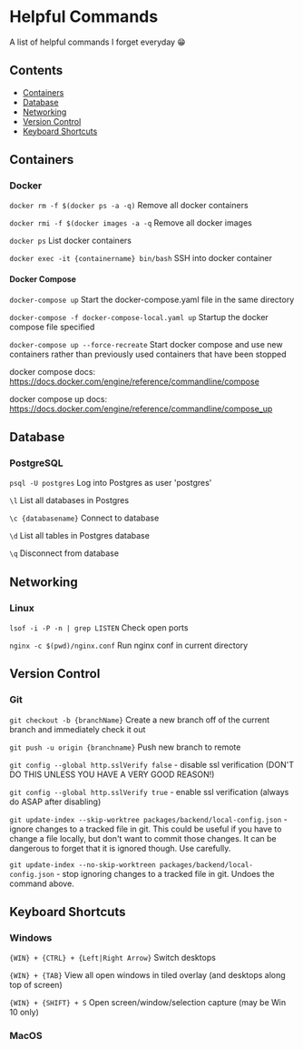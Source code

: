 # Helpful Commands
A list of helpful commands I forget everyday 😁

## Contents
+ [Containers](#Containers)
+ [Database](#Database)
+ [Networking](#Networking)
+ [Version Control](#version-control)
+ [Keyboard Shortcuts](#keyboard-shortcuts)

## Containers
### Docker
`docker rm -f $(docker ps -a -q)` Remove all docker containers

`docker rmi -f $(docker images -a -q` Remove all docker images

`docker ps` List docker containers

`docker exec -it {containername} bin/bash` SSH into docker container

#### Docker Compose

`docker-compose up` Start the docker-compose.yaml file in the same directory

`docker-compose -f docker-compose-local.yaml up` Startup the docker compose file specified

`docker-compose up --force-recreate` Start docker compose and use new containers rather than previously used containers that have been stopped

docker compose docs: https://docs.docker.com/engine/reference/commandline/compose

docker compose up docs: https://docs.docker.com/engine/reference/commandline/compose_up


## Database
### PostgreSQL
`psql -U postgres` Log into Postgres as user 'postgres'

`\l` List all databases in Postgres

`\c {databasename}` Connect to database

`\d` List all tables in Postgres database

`\q` Disconnect from database

## Networking
### Linux
`lsof -i -P -n | grep LISTEN` Check open ports

`nginx -c $(pwd)/nginx.conf` Run nginx conf in current directory
 
## Version Control
### Git

`git checkout -b {branchName}` Create a new branch off of the current branch and immediately check it out

`git push -u origin {branchname}` Push new branch to remote

`git config --global http.sslVerify false` - disable ssl verification (DON'T DO THIS UNLESS YOU HAVE A VERY GOOD REASON!)

`git config --global http.sslVerify true` - enable ssl verification (always do ASAP after disabling)

`git update-index --skip-worktree packages/backend/local-config.json` - ignore changes to a tracked file in git. This could be useful if you have to change a file locally, but don't want to commit those changes. It can be dangerous to forget that it is ignored though. Use carefully.

`git update-index --no-skip-worktreen packages/backend/local-config.json` - stop ignoring changes to a tracked file in git. Undoes the command above.

## Keyboard Shortcuts
### Windows
`{WIN} + {CTRL} + {Left|Right Arrow}` Switch desktops

`{WIN} + {TAB}` View all open windows in tiled overlay (and desktops along top of screen)

`{WIN} + {SHIFT} + S` Open screen/window/selection capture (may be Win 10 only)

### MacOS
